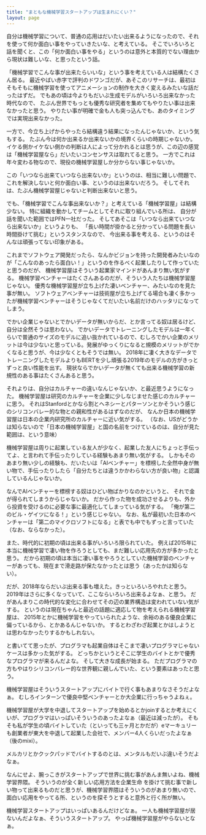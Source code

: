 ```yaml
---
title: "まともな機械学習スタートアップは生まれにくい？"
layout: page	
---
```


自分は機械学習について、普通の応用はだいたい出来るようになったので、それを使って何か面白い事をやっていきたいな、と考えている。
そこでいろいろと話を聞くと、この「何か面白い事をやる」というのは意外と本質的でない理由から現状は難しいな、と思ったという話。

「機械学習でこんな事が出来たらいいな」という事を考えている人は結構たくさん居る。
最近やばい赤字で評判のドワンゴだが、あそこのリサーチは、最初はそもそもに機械学習を使ってアニメーションの制作を大きく変えるみたいな話だったはずだ。
でもあの頃は今よりもだいぶ生成モデルがいろいろ出来なかった時代なので、
たぶん世界でもっとも優秀な研究者を集めてもやりたい事は出来なかったと思う。
やりたい事が明確で金も人も突っ込んでも、あのタイミングでは実現出来なかった。

一方で、今立ち上げからやったら結構違う結果になったんじゃないか、という気もする。
たぶん今は何か出来るか出来ないかの境界くらいの時期じゃないか。
イケる側かイケない側かの判断は人によって分かれるとは思うが、この辺の感覚は「機械学習屋なら」だいたいコンセンサスは取れてると思う。
一方でこれは年々変わる物なので、現役の機械学習屋しか分からない事じゃないか。

この「いつなら出来ていつなら出来ないか」というのは、相当に難しい問題で、
これを解決しないと何か面白い事、というのは出来ないだろう。
そしてそれは、たぶん機械学習屋じゃないと判断出来ないと思う。

でも、「機械学習でこんな事出来ないか？」と考えている「機械学習屋」は結構少ない。
特に組織を動かしてチームとしてそれに取り組んでいる所は、
自分が話を聞いた範囲ではPFN一社だった。
そしてあそこは「いつなら出来ていつなら出来ないか」というよりも、
「長い時間が掛かると分かっている問題を長い時間掛けて挑む」というスタンスなので、
今出来る事を考える、というのはそんなは頑張ってない印象がある。

これまでソフトウェア開発だったら、なんかビジョンを持った開発者みたいなのが「こんなのあったら面白い！」というのを作るべく起業したりして作っていたと思うのだが、
機械学習屋はそういう起業家マインドがあんまり無い気がする。
機械学習ベンチャーはたくさんあるのだが、そういう人たちは機械学習屋じゃない。
優秀な機械学習屋が立ち上げた凄いベンチャー、みたいなのを見た事が無い。
ソフトウェアベンチャーは技術屋が立ち上げてる場合も凄く多かったが機械学習ベンチャーはそうじゃなくてだいたい名前だけのハッタリになってしまう。

でかい企業じゃないとでかいデータが無いからだ、とか言ってる奴は居るけど、自分は全然そうは思わない。
でかいデータでトレーニングしたモデルは一年くらいで普通のサイズのモデルに追い抜かれているので、むしろでかい企業のメリットは今は少ないと思っている。発展がゆっくりになると規模のメリットがでかくなると思うが、今は少なくともそうでは無い。
2018年に凄く大きなデータでトレーニングしたモデルよりもBERTを少し頑張る2019年のモデルの方がきっとずっと良い性能を出す。
現状ならでかいデータが無くても出来る機械学習の新規性のある事はたくさんあると思う。

それよりは、自分はカルチャーの違いなんじゃないか、と最近思うようになった。
機械学習屋は研究のカルチャーを企業に少しなじませた感じのカルチャーに思う。
それはStanfordとかなら割とヘネシーとパターソンとかそういう感じのシリコンバレー的な物との親和性があるはずなのだが、
なんか日本の機械学習屋は日本の企業内研究所のカルチャーに近い気がする。
（なお、USがどうかは知らないので「日本の機械学習屋」と国の名前をつけているのは、自分が見た範囲は、という意味）

機械学習屋は周りに起業している友人が少なく、起業した友人にちょっと手伝ってよ、と言われて手伝ったりしている経験もあまり無い気がする。
しかもそのあまり無い少しの経験も、だいたいは「AIベンチャー」を標榜した全然中身が無い物で、手伝ったりしたら「自分たちとは違うかかわらない方が良い物」と認識しているんじゃないか。

なんでAIベンチャーを標榜する奴はひどい物ばかりなのかというと、
それで金が得られてしまうからじゃないか。
だから作った物を成功させるよりも、外から投資を受けるのに必要な事に最適化してしまっている気がする。
「俺が第二のビル・ゲイツになる！」という感じじゃない。
なお、私が最初いた日本のベンチャーは「第二のマイクロソフトになる」と表でも中でもずっと言っていた（なお、ならなかった）。

また、時代的に初期の頃は出来る事がいろいろ限られていた。
例えば2015年に本当に機械学習で凄い物を作ろうとしても、まだ難しい応用先の方が多かったと思う。
だから初期の頃は本当に凄い事をやろうとしていた機械学習のベンチャーがあっても、現在まで滑走路が保たなかったとは思う（あったかは知らない）。

だが、2018年ならだいぶ出来る事も増えた。きっといろいろやれたと思う。
2019年はさらに多くなっていて、ここならいろいろ出来るよなぁ、と思う。
だがあんまりこの時代的な変化に合わせてその辺の業界構造は変われていない気がする。
というのは現在ちゃんと最近の話題に適応して物を考えられる機械学習屋は、
2015年とかに機械学習をやっていられたような、余裕のある優良企業に偏っているから、とかあるんじゃないか。
するとわざわざ起業とかはしようとは思わなかったりするかもしれない。

と書いてて思ったが、プログラマも起業自体はそこまで凄いプログラマじゃないケースは多かった気がする。
どっちかというとそこに学生のバイトとかで優秀なプログラマが来るんだよな。
そして大きな成長が始まる。
ただプログラマの方もやはりシリコンバレー的な世界観に親しんでいた、という要素はあったと思う。

機械学習屋はそういうスタートアップにバイトで行く事もあまりなさそうだよなぁ。
むしろインターンで優良中堅ベンチャーとか大企業に行っちゃうよねぇ。

機械学習屋が大学を中退してスタートアップを始めるとかjoinするとか考えにくいが、プログラマはいっぱいそういうのあったよなぁ（最近は減ったが）。
そもそも私が学生の頃バイトしていた（といっても三ヶ月とかだが）eマーキュリーも創業者が東大を中退して起業した会社で、メンバー4人くらいだったよなぁ（後のmixi）。

メルカリとかクックパッドでバイトするのとは、メンタルもだいぶ違いそうだよなぁ。

なんにせよ、腕っこきがスタートアップで世界に挑む事があんま無いよね、機械学習界隈。
そういうのが全く新しい応用方法を企業生命 を掛けて挑む事で新しい物って出来るものだと思うが、機械学習界隈はそういうのがあまり無いので、
面白い応用をやってる所、というのを探そうとすると意外と行く所が無い。

機械学習スタートアップはいっぱいあるんだけどなぁ。
一人も機械学習屋が居ないんだよなぁ、そういうスタートアップ。
やっぱ機械学習屋がやらないとなぁ。

